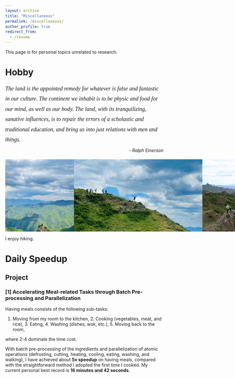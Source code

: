 ```yaml
---
layout: archive
title: "Miscellaneous"
permalink: /miscellaneous/
author_profile: true
redirect_from:
  - /resume
---
```


<!-- {% include base_path %} -->

This page is for personal topics unrelated to research.

Hobby
======

<div style="font-family: 'Times New Roman', Times, serif; font-style: italic; font-size: 18px; line-height: 1.8;">
    The land is the appointed remedy for whatever is false and fantastic in our culture. The continent we inhabit is to be physic and food for our mind, as well as our body. The land, with its tranquilizing, sanative influences, is to repair the errors of a scholastic and traditional education, and bring us into just relations with men and things.
</div>

<div style="text-align: right; margin-top: 10px;">
    <em>- Ralph Emerson</em>
</div>



<div style="display: flex; justify-content: space-between; margin-top: 20px;">
  <img src="/images/misc/web1.png" alt="Hiking Image 1" style="height: 230px; object-fit: cover;">
  <img src="/images/misc/web2.png" alt="Hiking Image 2" style="height: 230px; object-fit: cover;">
  <img src="/images/misc/web3.png" alt="Hiking Image 3" style="height: 230px; object-fit: cover;">
</div>

I enjoy hiking. 
<!-- I also like playing badminton and  -->


Daily Speedup
======

Project
------
### [1] Accelerating Meal-related Tasks through Batch Pre-processing and Parallelization

Having meals consists of the following sub-tasks:
1. Moving from my room to the kitchen, 2. Cooking (vegetables, meat, and rice), 3. Eating, 4. Washing (dishes, wok, etc.), 5. Moving back to the room,

where 2-4 dominate the time cost.

With batch pre-processing of the ingredients and parallelization of atomic operations (defrosting, cutting, heating, cooling, eating, washing, and walking), I have achieved about **5x speedup** on having meals, compared with the straightforward method I adopted the first time I cooked. My current personal best record is **16 minutes and 42 seconds**.